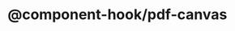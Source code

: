 # @component-hook/pdf-canvas

<!-- Picker component with vue3 ([DEMO](https://tzuyi0817.github.io/component-hook/))

<p>
  <a href="https://npm-stat.com/charts.html?package=@component-hook/picker">
    <img src="https://img.shields.io/npm/dm/@component-hook/picker.svg" alt="npm"/>
  </a>
  <a href="https://www.npmjs.com/package/@component-hook/picker">
    <img src="https://img.shields.io/npm/v/@component-hook/picker.svg" alt="npm"/>
  </a>
</p>

## Features

- Picker List
- Supports single-column and concatenated data
- Scroll wheel 3D effect
- Custom title, confirm and cancel text, class and color
- Custom wheel swipe Time
- Built-in date and time data
- Supports typescript

## Getting started

### Installation

First step is to install it using `yarn`、`npm` or `pnpm`:

```bash
npm install @component-hook/picker

# or use yarn
yarn add @component-hook/picker

# or use pnpm
pnpm install @component-hook/picker
```

### Precautions

If you use Vite Tooling and report an error (TypeError: Cannot read properties of null (reading 'setupContext')):

```bash
defineConfig({
  ...
  resolve: {
    dedupe: ['vue'],
  },
});
```

### Basic Using

```vue
<script setup>
import { ref, computed, reactive } from 'vue';
import Picker from '@component-hook/picker';

const currentSelect = ref({});
const anchor = ref([0, 1, 2]);
const currentSingle = ref < LangType > {};
const anchorSingle = ref(1);
const currentDate = ref([2022, 7, 7]);
const currentTime = ref([]);
const isShowPicker = ref(false);
const isShowDate = ref(false);
const isShowTime = ref(false);
const singleData = [
  { langType: 2, code: 'vi', original: 'Tiếng Việt' },
  { langType: 0, code: 'en', original: 'English' },
  { langType: 1, code: 'cn', original: '中文' },
];
const dataList = ref([singleData, singleData, singleData]);

const options = reactive({
  confirmColor: '#000',
  cancelClass: 'test',
  titleText: 'Title',
});

function confirm(value) {
  currentSelect.value = value;
}

function cancel() {
  console.log('cancel');
}

function toggle() {
  isShowPicker.value = true;
}

function openSingle() {
  isShowSingle.value = true;
}

function openDate() {
  isShowDate.value = true;
}

function openTime() {
  isShowTime.value = true;
}
</script>

<template>
  <picker
    v-model:isShowPicker="isShowPicker"
    v-model:anchor="anchor"
    :data="dataList"
    :showKey="['original', 'original', 'original']"
    :options="options"
    :swipeTime="500"
    @confirm="confirm"
    @cancel="cancel"
  />

  <picker
    v-model:isShowPicker="isShowSingle"
    v-model:anchor="anchorSingle"
    :data="singleData"
    showKey="original"
    :options="options"
    @confirm="confirmSingle"
  />

  <picker
    v-model:isShowPicker="isShowDate"
    v-model:anchor="currentDate"
    type="date"
    :options="{ titleText: 'date selector' }"
  />

  <picker
    v-model:isShowPicker="isShowTime"
    v-model:anchor="currentTime"
    type="time"
    :options="{ titleText: 'time selector' }"
  />

  <button @click="toggle">toggle</button>
  <button @click="openSingle">single</button>
  <button @click="openDate">date</button>
  <button @click="openTime">time</button>
</template>
```

### Props

<table width="100%">
  <tr>
    <th style="min-width:160px">Name</th>
    <th>Required</th>
    <th>Type</th>
    <th>Description</th>
    <th style="min-width:130px">Default</th>
  </tr>
  <tr>
    <td>v-model:isShowPicker</td>
    <td>true</td>
    <td>Boolean</td>
    <td>Control picker show</td>
    <td></td>
  </tr>
  <tr>
    <td>v-model:anchor</td>
    <td>true</td>
    <td>Number or Number[]</td>
    <td>Picker current select index (single column for Number、 multiple columns for Array)</td>
    <td>date: [2022, 7, 12] <br/> time: [10, 13, 20]</td>
  </tr>
  <tr>
    <td>data</td>
    <td>false</td>
    <td>Array</td>
    <td>Picker list [1, 2, 3] or [[1, 2, 3], [1, 2, 3]]</td>
    <td></td>
  </tr>
  <tr>
    <td>type</td>
    <td>false</td>
    <td>String</td>
    <td>Built-in picker type, no need to pass in data (date, time)</td>
    <td>date: current date <br/> time: current time</td>
  </tr>
  <tr>
    <td>showKey</td>
    <td>false</td>
    <td>String or String[]</td>
    <td>Wheel options name (object key)</td>
    <td></td>
  </tr>
  <tr>
    <td>swipeTime</td>
    <td>false</td>
    <td>Number</td>
    <td>Wheel swipe Time</td>
    <td>500</td>
  </tr>
  <tr>
    <td>options</td>
    <td>false</td>
    <td>Object</td>
    <td>Custom text, color and class</td>
    <td>See below for details</td>
  </tr>
</table>

#### options

```object
{
  cancelClass: '',
  confirmClass: '',
  titleClass: '',
  cancelColor: '#999',
  confirmColor: '#42b983',
  titleColor: '',
  cancelText: 'Cancel',
  confirmText: 'Confirm',
  titleText: '',
}
```

### Events

| Event   | Description                                  | Return Parameters |
| :------ | :------------------------------------------- | :---------------- |
| confirm | Triggered when the confirm button is clicked | Selected value    |
| cancel  | Triggered when the cancel button is clicked  | None              | -->

